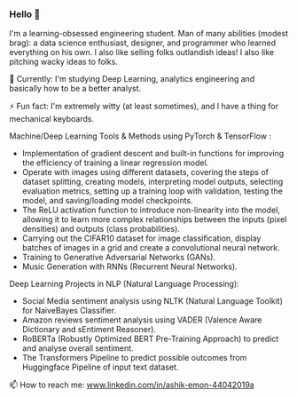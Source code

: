 ### Hello 👋

I'm a learning-obsessed engineering student. Man of many abilities (modest brag): a data science enthusiast, designer, and programmer who learned everything on his own. I also like selling folks outlandish ideas! I also like pitching wacky ideas to folks.

  🌱 Currently: I'm studying Deep Learning, analytics engineering and basically how to be a better analyst.
  
  ⚡ Fun fact: I'm extremely witty (at least sometimes), and I have a thing for mechanical keyboards.

Machine/Deep Learning Tools & Methods using PyTorch & TensorFlow :
 - Implementation of gradient descent and built-in functions for improving the efficiency of training a linear regression model.
 - Operate with images using different datasets, covering the steps of dataset splitting, creating models, interpreting model outputs, selecting            evaluation metrics, setting up a training loop with validation, testing the model, and saving/loading model checkpoints.
 - The ReLU activation function to introduce non-linearity into the model, allowing it to learn more complex relationships between the inputs (pixel        densities) and outputs (class probabilities).
 - Carrying out the CIFAR10 dataset for image classification, display batches of images in a grid and create a convolutional neural network.
 - Training to Generative Adversarial Networks (GANs).
 - Music Generation with RNNs (Recurrent Neural Networks).



Deep Learning Projects in NLP (Natural Language Processing):
 - Social Media sentiment analysis using NLTK (Natural Language Toolkit) for NaiveBayes Classifier.
 - Amazon reviews sentiment analysis using VADER (Valence Aware Dictionary and sEntiment Reasoner).
 - RoBERTa (Robustly Optimized BERT Pre-Training Approach) to predict and analyse overall sentiment.
 - The Transformers Pipeline to predict possible outcomes from Huggingface Pipeline of input text dataset.



📫 How to reach me: www.linkedin.com/in/ashik-emon-44042019a

<!--
**aiemond/aiemond** is a ✨ _special_ ✨ repository because its `README.md` (this file) appears on your GitHub profile.

Here are some ideas to get you started:

- 🔭 I’m currently working on ...
- 🌱 I’m currently learning ...
- 👯 I’m looking to collaborate on ...
- 🤔 I’m looking for help with ...
- 💬 Ask me about ...
- 📫 How to reach me: ...
- 😄 Pronouns: ...
- ⚡ Fun fact: ...
-->
